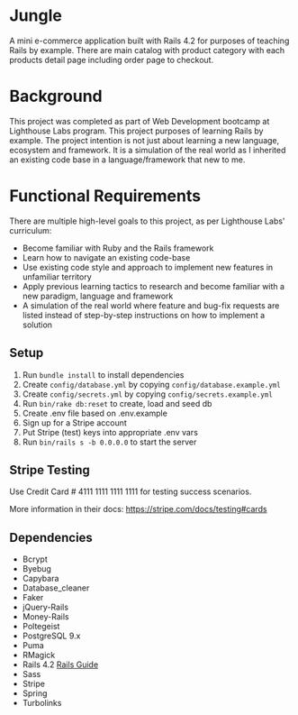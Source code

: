 # Jungle

A mini e-commerce application built with Rails 4.2 for purposes of teaching Rails by example. There are main catalog with product category with each products detail page including order page to checkout. 


# Background
This project was completed as part of Web Development bootcamp at Lighthouse Labs program.  This project purposes of learning Rails by example.  The project intention is not just about learning a new language, ecosystem and framework. It is a simulation of the real world as I inherited an existing code base in a language/framework that new to me. 

# Functional Requirements

There are multiple high-level goals to this project, as per Lighthouse Labs' curriculum:

- Become familiar with Ruby and the Rails framework
- Learn how to navigate an existing code-base
- Use existing code style and approach to implement new features in unfamiliar territory
- Apply previous learning tactics to research and become familiar with a new paradigm, language and framework
- A simulation of the real world where feature and bug-fix requests are listed instead of step-by-step instructions on how to implement a solution


## Setup

1. Run `bundle install` to install dependencies
2. Create `config/database.yml` by copying `config/database.example.yml`
3. Create `config/secrets.yml` by copying `config/secrets.example.yml`
4. Run `bin/rake db:reset` to create, load and seed db
5. Create .env file based on .env.example
6. Sign up for a Stripe account
7. Put Stripe (test) keys into appropriate .env vars
8. Run `bin/rails s -b 0.0.0.0` to start the server

## Stripe Testing

Use Credit Card # 4111 1111 1111 1111 for testing success scenarios.

More information in their docs: <https://stripe.com/docs/testing#cards>

## Dependencies

* Bcrypt
* Byebug
* Capybara
* Database_cleaner
* Faker
* jQuery-Rails
* Money-Rails
* Poltegeist
* PostgreSQL 9.x
* Puma
* RMagick 
* Rails 4.2 [Rails Guide](http://guides.rubyonrails.org/v4.2/)
* Sass
* Stripe
* Spring
* Turbolinks 


